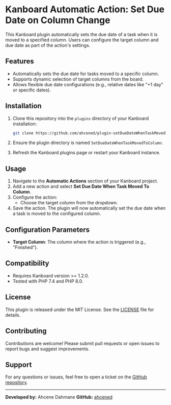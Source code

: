 
# Kanboard Automatic Action: Set Due Date on Column Change

This Kanboard plugin automatically sets the due date of a task when it is moved to a specified column. Users can configure the target column and due date as part of the action's settings.

## Features

- Automatically sets the due date for tasks moved to a specific column.
- Supports dynamic selection of target columns from the board.
- Allows flexible due date configurations (e.g., relative dates like "+1 day" or specific dates).

## Installation

1. Clone this repository into the `plugins` directory of your Kanboard installation:
   ```bash
   git clone https://github.com/ahcened/plugin-setDueDateWhenTaskMovedToColumn plugins/SetDueDateWhenTaskMovedToColumn
   ```
2. Ensure the plugin directory is named `SetDueDateWhenTaskMovedToColumn`.

3. Refresh the Kanboard plugins page or restart your Kanboard instance.

## Usage

1. Navigate to the **Automatic Actions** section of your Kanboard project.
2. Add a new action and select **Set Due Date When Task Moved To Column**.
3. Configure the action:
   - Choose the target column from the dropdown.
4. Save the action. The plugin will now automatically set the due date when a task is moved to the configured column.

## Configuration Parameters

- **Target Column**: The column where the action is triggered (e.g., "Finished").
  
## Compatibility

- Requires Kanboard version >= 1.2.0.
- Tested with PHP 7.4 and PHP 8.0.

## License

This plugin is released under the MIT License. See the [LICENSE](LICENSE) file for details.

## Contributing

Contributions are welcome! Please submit pull requests or open issues to report bugs and suggest improvements.

## Support

For any questions or issues, feel free to open a ticket on the [GitHub repository](https://github.com/ahcened/plugin-setDueDateWhenTaskMovedToColumn/issues).

---
**Developed by:** Ahcene Dahmane
**GitHub:** [ahcened](https://github.com/ahcened)
